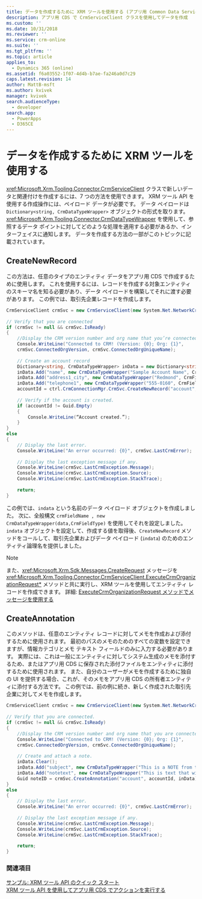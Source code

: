 ```yaml
---
title: データを作成するために XRM ツールを使用する (アプリ用 Common Data Service)| Microsoft Docs
description: アプリ用 CDS で CrmServiceClient クラスを使用してデータを作成
ms.custom: ''
ms.date: 10/31/2018
ms.reviewer: ''
ms.service: crm-online
ms.suite: ''
ms.tgt_pltfrm: ''
ms.topic: article
applies_to:
  - Dynamics 365 (online)
ms.assetid: f6a03552-1f07-4d4b-b7ae-fa246a0d7c29
caps.latest.revision: 14
author: MattB-msft
ms.author: kvivek
manager: kvivek
search.audienceType:
  - developer
search.app:
  - PowerApps
  - D365CE
---
```

# <a name="use-xrm-tooling-to-create-data"></a>データを作成するために XRM ツールを使用する

<xref:Microsoft.Xrm.Tooling.Connector.CrmServiceClient> クラスで新しいデータと関連付けを作成するには、7 つの方法を使用できます。 XRM ツール API を使用する作成操作には、ペイロード データが必要です。 データ ペイロードは `Dictionary<string, CrmDataTypeWrapper>` オブジェクトの形式を取ります。 <xref:Microsoft.Xrm.Tooling.Connector.CrmDataTypeWrapper> を使用して、参照するデータ ポイントに対してどのような処理を適用する必要があるか、インターフェイスに通知します。 データを作成する方法の一部がこのトピックに記載されています。  
  
## <a name="createnewrecord"></a>CreateNewRecord  

この方法は、任意のタイプのエンティティ データをアプリ用 CDS で作成するために使用します。 これを使用するには、レコードを作成する対象エンティティのスキーマ名を知る必要があり、データ ペイロードを構築してそれに渡す必要があります。 この例では、取引先企業レコードを作成します。  
  
```csharp 
CrmServiceClient crmSvc = new CrmServiceClient(new System.Net.NetworkCredential("<UserName>", "<Password>",“<Domain>”),"<Server>", "<Port>", "<OrgName>");  
  
// Verify that you are connected  
if (crmSvc != null && crmSvc.IsReady)  
{  
    //Display the CRM version number and org name that you’re connected to.  
    Console.WriteLine("Connected to CRM! (Version: {0}; Org: {1}",   
    crmSvc.ConnectedOrgVersion, crmSvc.ConnectedOrgUniqueName);  
  
    // Create an account record  
    Dictionary<string, CrmDataTypeWrapper> inData = new Dictionary<string, CrmDataTypeWrapper>();  
    inData.Add("name", new CrmDataTypeWrapper("Sample Account Name", CrmFieldType.String));  
    inData.Add("address1_city", new CrmDataTypeWrapper("Redmond", CrmFieldType.String));  
    inData.Add("telephone1", new CrmDataTypeWrapper("555-0160", CrmFieldType.String));  
    accountId = ctrl.CrmConnectionMgr.CrmSvc.CreateNewRecord("account", inData);  
  
    // Verify if the account is created.  
    if (accountId != Guid.Empty)  
    {  
        Console.WriteLine(“Account created.”);  
    }  
}  
else  
{  
    // Display the last error.  
    Console.WriteLine("An error occurred: {0}", crmSvc.LastCrmError);  
  
    // Display the last exception message if any.  
    Console.WriteLine(crmSvc.LastCrmException.Message);  
    Console.WriteLine(crmSvc.LastCrmException.Source);  
    Console.WriteLine(crmSvc.LastCrmException.StackTrace);  
  
    return;  
}  
```  
  
この例では、`indata` という名前のデータ ペイロード オブジェクトを作成しました。 次に、全般構文 `crmFieldName , new CrmDataTypeWrapper(data,CrmFieldType)` を使用してそれを設定しました。 `indata` オブジェクトを設定して、作成する値を取得後、`CreateNewRecord` メソッドをコールして、取引先企業およびデータ ペイロード (`indata`) のためのエンティティ論理名を提供しました。  
  
> [!NOTE]
>  また、<xref:Microsoft.Xrm.Sdk.Messages.CreateRequest> メッセージを <xref:Microsoft.Xrm.Tooling.Connector.CrmServiceClient.ExecuteCrmOrganizationRequest*> メソッドと共に実行し、XRM ツールを使用してエンティティ レコードを作成できます。 詳細: [ExecuteCrmOrganizationRequest メソッドでメッセージを使用する](use-messages-executecrmorganizationrequest-method.md)  
  
## <a name="createannotation"></a>CreateAnnotation
  
このメソッドは、任意のエンティティ レコードに対してメモを作成および添付するために使用されます。 最初のパスのメモのためのすべての変数を設定できますが、情報カテゴリとメモ テキスト フィールドのみに入力する必要があります。 実際には、これは一般にエンティティに対してシステム生成のメモを添付するため、またはアプリ用 CDS に保存された添付ファイルをエンティティに添付するために使用されます。 また、自分のユーザーがメモを作成するために独自の UI を提供する場合、これが、そのメモをアプリ用 CDS の所有者エンティティに添付する方法です。 この例では、前の例に続き、新しく作成された取引先企業に対してメモを作成します。  
  
```csharp
CrmServiceClient crmSvc = new CrmServiceClient(new System.Net.NetworkCredential("<UserName>", "<Password>", “<Domain>”),"<Server>", "<Port>", "<OrgName>");  
  
// Verify that you are connected.  
if (crmSvc != null && crmSvc.IsReady)  
{  
    //Display the CRM version number and org name that you are connected to.  
    Console.WriteLine("Connected to CRM! (Version: {0}; Org: {1}",   
    crmSvc.ConnectedOrgVersion, crmSvc.ConnectedOrgUniqueName);  
  
    // Create and attach a note.  
    inData.Clear();   
    inData.Add("subject", new CrmDataTypeWrapper("This is a NOTE from the API" , CrmFieldType.String));   
    inData.Add("notetext", new CrmDataTypeWrapper("This is text that will go in the body of the note" , CrmFieldType.String));  
    Guid noteID = crmSvc.CreateAnnotation("account", accountId, inData);  
}  
else  
{  
    // Display the last error.  
    Console.WriteLine("An error occurred: {0}", crmSvc.LastCrmError);  
  
    // Display the last exception message if any.  
    Console.WriteLine(crmSvc.LastCrmException.Message);  
    Console.WriteLine(crmSvc.LastCrmException.Source);  
    Console.WriteLine(crmSvc.LastCrmException.StackTrace);  
  
    return;  
}  
```  
  
### <a name="see-also"></a>関連項目  

[サンプル: XRM ツール API のクイック スタート](sample-quick-start-xrm-tooling-api.md)<br />
[XRM ツール API を使用してアプリ用 CDS でアクションを実行する](use-xrm-tooling-execute-actions.md)
